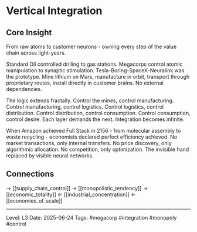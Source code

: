 # Vertical Integration

## Core Insight
From raw atoms to customer neurons - owning every step of the value chain across light-years.

Standard Oil controlled drilling to gas stations. Megacorps control atomic manipulation to synaptic stimulation. Tesla-Boring-SpaceX-Neuralink was the prototype. Mine lithium on Mars, manufacture in orbit, transport through proprietary routes, install directly in customer brains. No external dependencies.

The logic extends fractally. Control the mines, control manufacturing. Control manufacturing, control logistics. Control logistics, control distribution. Control distribution, control consumption. Control consumption, control desire. Each layer demands the next. Integration becomes infinite.

When Amazon achieved Full Stack in 2156 - from molecular assembly to waste recycling - economists declared perfect efficiency achieved. No market transactions, only internal transfers. No price discovery, only algorithmic allocation. No competition, only optimization. The invisible hand replaced by visible neural networks.

## Connections
→ [[supply_chain_control]]
→ [[monopolistic_tendency]]
→ [[economic_totality]]
← [[industrial_concentration]]
← [[economies_of_scale]]

---
Level: L3
Date: 2025-06-24
Tags: #megacorp #integration #monopoly #control